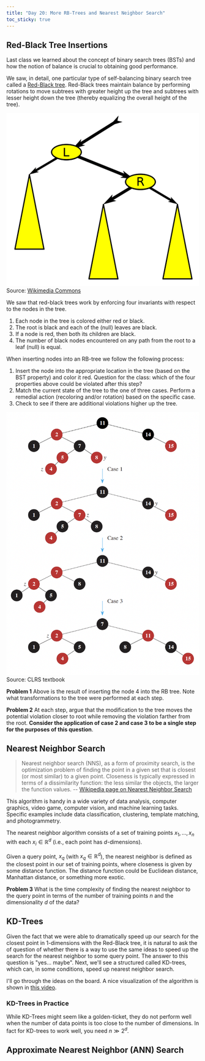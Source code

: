 ```yaml
---
title: "Day 20: More RB-Trees and Nearest Neighbor Search"
toc_sticky: true
---
```


## Red-Black Tree Insertions

Last class we learned about the concept of binary search trees (BSTs) and how the notion of balance is crucial to obtaining good performance.

We saw, in detail, one particular type of self-balancing binary search tree called a [Red-Black tree](https://en.wikipedia.org/wiki/Red%E2%80%93black_tree).  Red-Black trees maintain balance by performing rotations to move subtrees with greater height up the tree and subtrees with lesser height down the tree (thereby equalizing the overall height of the tree).

![An animation showing a binary tree rotatin to the left and then to the right.](../images/Binary_Tree_Rotation_(animated).gif)
Source: [Wikimedia Commons](https://commons.wikimedia.org/wiki/File:Binary_Tree_Rotation_(animated).gif)

We saw that red-black trees work by enforcing four invariants with respect to the nodes in the tree.

1. Each node in the tree is colored either red or black.
2. The root is black and each of the (null) leaves are black.
3. If a node is red, then both its children are black.
4. The number of black nodes encountered on any path from the root to a leaf (null) is equal.

When inserting nodes into an RB-tree we follow the following process:

1. Insert the node into the appropriate location in the tree (based on the BST property) and color it red. Question for the class: which of the four properties above could be violated after this step?
2. Match the current state of the tree to the one of three cases.  Perform a remedial action (recoloring and/or rotation) based on the specific case.
3. Check to see if there are additional violations higher up the tree.

![Three possible cases for red-black tree remediation](../images/clrs_rbtrees.png)
Source: CLRS textbook

**Problem 1**  Above is the result of inserting the node 4 into the RB tree.  Note what transformations to the tree were performed at each step.

**Problem 2** At each step, argue that the modification to the tree moves the potential violation closer to root while removing the violation farther from the root.  **Consider the application of case 2 and case 3 to be a single step for the purposes of this question**.

## Nearest Neighbor Search

> Nearest neighbor search (NNS), as a form of proximity search, is the optimization problem of finding the point in a given set that is closest (or most similar) to a given point. Closeness is typically expressed in terms of a dissimilarity function: the less similar the objects, the larger the function values.
>  -- [Wikipedia page on Nearest Neighbor Search](https://en.wikipedia.org/wiki/Nearest_neighbor_search)

This algorithm is handy in a wide variety of data analysis, computer graphics, video game, computer vision, and machine learning tasks.  Specific examples include data classification, clustering, template matching, and photogrammetry.

The nearest neighbor algorithm consists of a set of training points $x_1, \ldots, x_n$ with each $x_i \in \mathbb{R}^d$ (i.e., each point has $d$-dimensions).

Given a query point, $x_q$ (with $x_q \in \mathbb{R}^d$), the nearest neighbor is defined as the closest point in our set of training points, where closeness is given by some distance function.  The distance function could be Euclidean distance, Manhattan distance, or something more exotic.

**Problem 3** What is the time complexity of finding the nearest neighbor to the query point in terms of the number of training points $n$ and the dimensionality $d$ of the data?

## KD-Trees

Given the fact that we were able to dramatically speed up our search for the closest point in 1-dimensions with the Red-Black tree, it is natural to ask the of question of whether there is a way to use the same ideas to speed up the search for the nearest neighbor to some query point.  The answer to this question is "yes... maybe".  Next, we'll see a structured called KD-trees, which can, in some conditions, speed up nearest neighbor search.

I'll go through the ideas on the board.  A nice visualization of the algorithm is shown in [this video](https://en.wikipedia.org/wiki/File:Kdtreeogg.ogv).

### KD-Trees in Practice

While KD-Trees might seem like a golden-ticket, they do not perform well when the number of data points is too close to the number of dimensions.  In fact for KD-trees to work well, you need $n \gg 2^d$.


## Approximate Nearest Neighbor (ANN) Search

